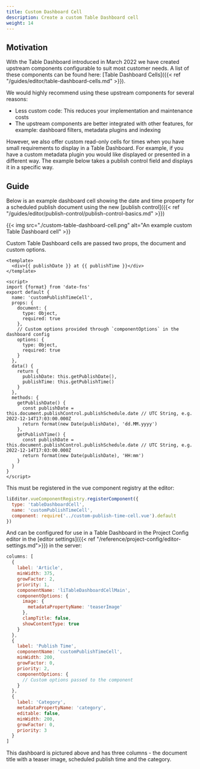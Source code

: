 ```yaml
---
title: Custom Dashboard Cell
description: Create a custom Table Dashboard cell
weight: 14
---
```


## Motivation

With the Table Dashboard introduced in March 2022 we have created upstream components configurable to suit most customer needs. A list of these components can be found here: [Table Dashboard Cells]({{< ref "/guides/editor/table-dashboard-cells.md" >}}).

We would highly recommend using these upstream components for several reasons:

- Less custom code: This reduces your implementation and maintenance costs
- The upstream components are better integrated with other features, for example: dashboard filters, metadata plugins and indexing

However, we also offer custom read-only cells for times when you have small requirements to display in a Table Dashboard. For example, if you have a custom metadata plugin you would like displayed or presented in a different way. The example below takes a publish control field and displays it in a specific way.

## Guide

Below is an example dashboard cell showing the date and time property for a scheduled publish document using the new [publish control]({{< ref "/guides/editor/publish-control/publish-control-basics.md" >}})

{{< img src="./custom-table-dashboard-cell.png" alt="An example custom Table Dashboard cell" >}}

Custom Table Dashboard cells are passed two props, the document and custom options.

```vue
<template>
  <div>{{ publishDate }} at {{ publishTime }}</div>
</template>

<script>
import {format} from 'date-fns'
export default {
  name: 'customPublishTimeCell',
  props: {
    document: {
      type: Object,
      required: true
    },
    // Custom options provided through `componentOptions` in the dashboard config
    options: {
      type: Object,
      required: true
    }
  },
  data() {
    return {
      publishDate: this.getPublishDate(),
      publishTime: this.getPublishTime()
    }
  },
  methods: {
    getPublishDate() {
      const publishDate = this.document.publishControl.publishSchedule.date // UTC String, e.g. 2022-12-14T17:03:00.000Z
      return format(new Date(publishDate), 'dd.MM.yyyy')
    },
    getPublishTime() {
      const publishDate = this.document.publishControl.publishSchedule.date // UTC String, e.g. 2022-12-14T17:03:00.000Z
      return format(new Date(publishDate), 'HH:mm')
    }
  }
}
</script>
```

This must be registered in the vue component registry at the editor:

```js
liEditor.vueComponentRegistry.registerComponent({
  type: 'tableDashboardCell',
  name: 'customPublishTimeCell',
  component: require('../custom-publish-time-cell.vue').default
})
```

And can be configured for use in a Table Dashboard in the Project Config editor in the [editor settings]({{< ref "/reference/project-config/editor-settings.md">}}) in the server:

```js
columns: [
  {
    label: 'Article',
    minWidth: 375,
    growFactor: 2,
    priority: 1,
    componentName: 'liTableDashboardCellMain',
    componentOptions: {
      image: {
        metadataPropertyName: 'teaserImage'
      },
      clampTitle: false,
      showContentType: true
    }
  },
  {
    label: 'Publish Time',
    componentName: 'customPublishTimeCell',
    minWidth: 200,
    growFactor: 0,
    priority: 2,
    componentOptions: {
      // Custom options passed to the component
    }
  },
  {
    label: 'Category',
    metadataPropertyName: 'category',
    editable: false,
    minWidth: 200,
    growFactor: 0,
    priority: 3
  }
]
```

This dashboard is pictured above and has three columns - the document title with a teaser image, scheduled publish time and the category.
